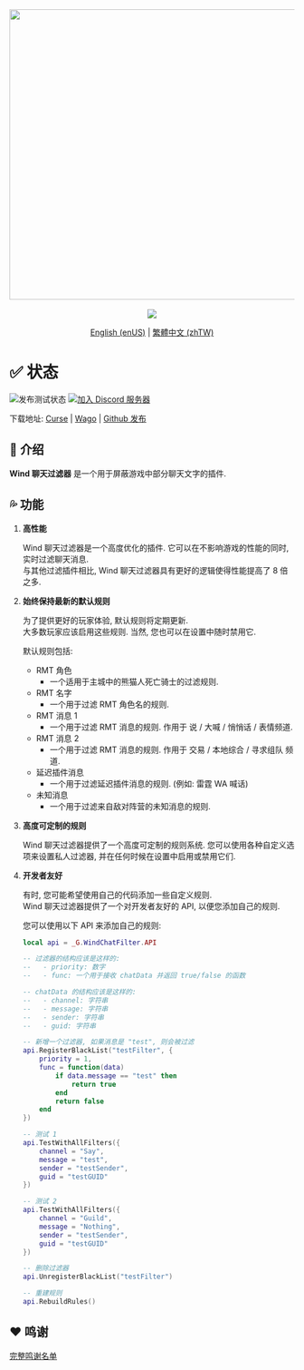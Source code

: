 <div align="center">
<img width="512" src="Title.svg"/><br><br>
<img src="https://img.shields.io/badge/版本-1.1.3-green.svg?longCache=true&style=for-the-badge"/>

[English (enUS)](README.md) | [繁體中文 (zhTW)](README_zhTW.md)
</div>

# ✅ 状态

![发布测试状态](https://img.shields.io/github/actions/workflow/status/fang2hou/WindChatFilter/publish_stable.yml?branch=1.1.3) [![加入 Discord 服务器](https://img.shields.io/badge/Wind%20Plugins-加入-grey.svg?longCache=true&color=7289DA&logo=discord)](https://discord.gg/SPqB72z7TK)

下载地址: [Curse](https://www.curseforge.com/wow/addons/wind-chat-filter-wcf) | [Wago](https://addons.wago.io/addons/windchatfilter) | [Github 发布](https://github.com/fang2hou/WindChatFilter/releases)

## 🌟 介绍

**Wind 聊天过滤器** 是一个用于屏蔽游戏中部分聊天文字的插件.

## 💦 功能

1. **高性能**

    Wind 聊天过滤器是一个高度优化的插件. 它可以在不影响游戏的性能的同时, 实时过滤聊天消息.  
    与其他过滤插件相比, Wind 聊天过滤器具有更好的逻辑使得性能提高了 8 倍之多.

2. **始终保持最新的默认规则**

    为了提供更好的玩家体验, 默认规则将定期更新.  
    大多数玩家应该启用这些规则. 当然, 您也可以在设置中随时禁用它.  

    默认规则包括:
    - RMT 角色
      - 一个适用于主城中的熊猫人死亡骑士的过滤规则.
    - RMT 名字
      - 一个用于过滤 RMT 角色名的规则.
    - RMT 消息 1
      - 一个用于过滤 RMT 消息的规则. 作用于 说 / 大喊 / 悄悄话 / 表情频道.
    - RMT 消息 2
      - 一个用于过滤 RMT 消息的规则. 作用于 交易 / 本地综合 / 寻求组队 频道.
    - 延迟插件消息
      - 一个用于过滤延迟插件消息的规则. (例如: 雷霆 WA 喊话)
    - 未知消息
      - 一个用于过滤来自敌对阵营的未知消息的规则.

3. **高度可定制的规则**

    Wind 聊天过滤器提供了一个高度可定制的规则系统. 您可以使用各种自定义选项来设置私人过滤器, 并在任何时候在设置中启用或禁用它们.

4. **开发者友好**

    有时, 您可能希望使用自己的代码添加一些自定义规则.  
    Wind 聊天过滤器提供了一个对开发者友好的 API, 以便您添加自己的规则.

    您可以使用以下 API 来添加自己的规则:

    ```lua
    local api = _G.WindChatFilter.API

    -- 过滤器的结构应该是这样的:
    --   - priority: 数字
    --   - func: 一个用于接收 chatData 并返回 true/false 的函数

    -- chatData 的结构应该是这样的:
    --   - channel: 字符串
    --   - message: 字符串
    --   - sender: 字符串
    --   - guid: 字符串

    -- 新增一个过滤器, 如果消息是 "test", 则会被过滤
    api.RegisterBlackList("testFilter", {
        priority = 1,
        func = function(data)
            if data.message == "test" then
                return true
            end
            return false
        end
    })

    -- 测试 1
    api.TestWithAllFilters({
        channel = "Say",
        message = "test",
        sender = "testSender",
        guid = "testGUID"
    })

    -- 测试 2
    api.TestWithAllFilters({
        channel = "Guild",
        message = "Nothing",
        sender = "testSender",
        guid = "testGUID"
    })

    -- 删除过滤器
    api.UnregisterBlackList("testFilter")

    -- 重建规则
    api.RebuildRules()
    ```

## ❤️ 鸣谢

[完整鸣谢名单](CREDITS.md)
